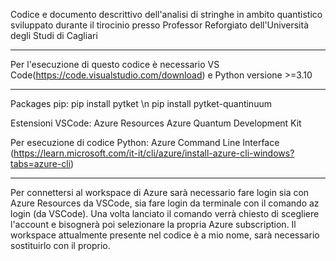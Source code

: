 
Codice e documento descrittivo dell'analisi di stringhe in ambito quantistico sviluppato durante il tirocinio presso Professor Reforgiato dell'Università degli Studi di Cagliari

-----------------------------------------------------------------------------------------------------------------------------------------------------------------------------------------------------------------------------------------------------------------

Per l'esecuzione di questo codice è necessario VS Code(https://code.visualstudio.com/download) e Python versione >=3.10

-----------------------------------------------------------------------------------------------------------------------------------------------------------------------------------------------------------------------------------------------------------------

Packages pip:
pip install pytket \n
pip install pytket-quantinuum    

Estensioni VSCode:
Azure Resources
Azure Quantum Development Kit 

Per esecuzione di codice Python:
Azure Command Line Interface (https://learn.microsoft.com/it-it/cli/azure/install-azure-cli-windows?tabs=azure-cli)

-----------------------------------------------------------------------------------------------------------------------------------------------------------------------------------------------------------------------------------------------------------------

Per connettersi al workspace di Azure sarà necessario fare login sia con Azure Resources da VSCode, sia fare login da terminale con il comando az login (da VSCode). Una volta lanciato il comando verrà chiesto di scegliere l'account e bisognerà poi selezionare la propria Azure subscription.
Il workspace attualmente presente nel codice è a mio nome, sarà necessario sostituirlo con il proprio.
